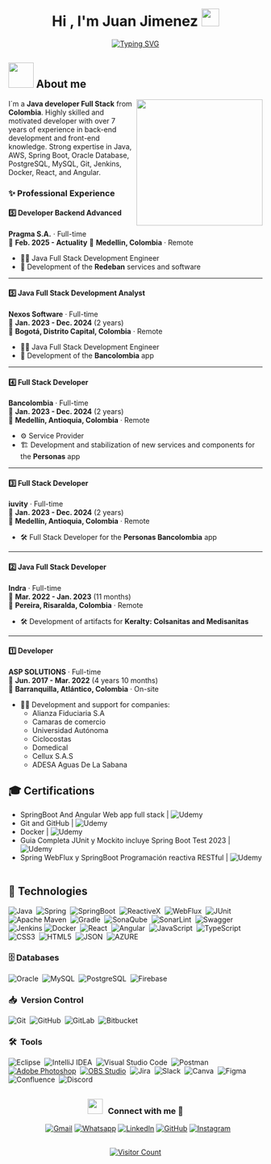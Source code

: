 <h1 align="center"><b>Hi , I'm Juan Jimenez </b><img src="https://media.giphy.com/media/hvRJCLFzcasrR4ia7z/giphy.gif" width="35"></h1>
<div align="center">
  <a href="https://git.io/typing-svg"><img src="https://readme-typing-svg.herokuapp.com?font=Fira+Code&size=28&pause=1000&color=E2F731&center=true&vCenter=true&width=442&lines=Software+Engineer;Competitive+Programmer;Always+learning+new+things" alt="Typing SVG" /></a>
</div>

## <picture><img src = "https://github.com/7oSkaaa/7oSkaaa/blob/main/Images/about_me.gif?raw=true" width = 50px></picture> About me

<picture> <img align="right" src="https://github.com/7oSkaaa/7oSkaaa/blob/main/Images/Right_Side.gif?raw=true" width = 250px></picture>
I´m a **Java developer Full Stack** from **Colombia**. Highly skilled and motivated developer with over 7 years of experience in back-end development and front-end knowledge. Strong expertise in Java, AWS, Spring Boot, Oracle Database, PostgreSQL, MySQL, Git, Jenkins, Docker, React, and Angular.

### ✨ **Professional Experience**

#### 5️⃣ **Developer Backend Advanced**
**Pragma S.A.** · Full-time  
📅 **Feb. 2025 - Actuality** 
📍 **Medellin, Colombia** · Remote  

- 🧑‍💻 Java Full Stack Development Engineer
- 📲 Development of the **Redeban** services and software

---


#### 5️⃣ **Java Full Stack Development Analyst**
**Nexos Software** · Full-time  
📅 **Jan. 2023 - Dec. 2024** (2 years)  
📍 **Bogotá, Distrito Capital, Colombia** · Remote  

- 🧑‍💻 Java Full Stack Development Engineer
- 📲 Development of the **Bancolombia** app

---

#### 4️⃣ **Full Stack Developer**
**Bancolombia** · Full-time  
📅 **Jan. 2023 - Dec. 2024** (2 years)  
📍 **Medellín, Antioquia, Colombia** · Remote  

- ⚙️ Service Provider
- 🏗️ Development and stabilization of new services and components for the **Personas** app

---

#### 3️⃣ **Full Stack Developer**
**iuvity** · Full-time  
📅 **Jan. 2023 - Dec. 2024** (2 years)  
📍 **Medellín, Antioquia, Colombia** · Remote  

- 🛠️ Full Stack Developer for the **Personas Bancolombia** app

---

#### 2️⃣ **Java Full Stack Developer**
**Indra** · Full-time  
📅 **Mar. 2022 - Jan. 2023** (11 months)  
📍 **Pereira, Risaralda, Colombia** · Remote  

- 🛠️ Development of artifacts for **Keralty: Colsanitas and Medisanitas**

---

#### 1️⃣ **Developer**
**ASP SOLUTIONS** · Full-time  
📅 **Jun. 2017 - Mar. 2022** (4 years 10 months)  
📍 **Barranquilla, Atlántico, Colombia** · On-site  

- 👨‍💻 Development and support for companies:
  - Alianza Fiduciaria S.A
  - Camaras de comercio
  - Universidad Autónoma
  - Ciclocostas
  - Domedical
  - Cellux S.A.S
  - ADESA Aguas De La Sabana

## 	🎓 Certifications
- SpringBoot And Angular Web app full stack | ![Udemy](https://img.shields.io/badge/Udemy-8c37db?style=for-the-badge&logo=Udemy&logoColor=white)&nbsp;
- Git and GitHub | ![Udemy](https://img.shields.io/badge/Udemy-8c37db?style=for-the-badge&logo=Udemy&logoColor=white)&nbsp;
- Docker | ![Udemy](https://img.shields.io/badge/Udemy-8c37db?style=for-the-badge&logo=Udemy&logoColor=white)&nbsp;
- Guia Completa JUnit y Mockito incluye Spring Boot Test 2023 | ![Udemy](https://img.shields.io/badge/Udemy-8c37db?style=for-the-badge&logo=Udemy&logoColor=white)&nbsp;
- Spring WebFlux y SpringBoot Programación reactiva RESTful | ![Udemy](https://img.shields.io/badge/Udemy-8c37db?style=for-the-badge&logo=Udemy&logoColor=white)&nbsp;

## :rocket: Technologies
![Java](https://img.shields.io/badge/java-%23ED8B00.svg?style=for-the-badge&logo=java&logoColor=white)&nbsp;
![Spring](https://img.shields.io/badge/spring-%236DB33F.svg?style=for-the-badge&logo=spring&logoColor=white)&nbsp;
![SpringBoot](https://img.shields.io/badge/spring%20boot-6DB33F.svg?style=for-the-badge&logo=springboot&logoColor=white)&nbsp;
![ReactiveX](https://img.shields.io/badge/ReactiveX-green?style=for-the-badge&logo=reactivex&logoColor=white)&nbsp;
![WebFlux](https://img.shields.io/badge/WebFlux-green?style=for-the-badge&logo=reactivex&logoColor=white)&nbsp;
![JUnit](https://img.shields.io/badge/junit-25A162.svg?style=for-the-badge&logo=junit5&logoColor=white)&nbsp;
![Apache Maven](https://img.shields.io/badge/Apache%20Maven-C71A36?style=for-the-badge&logo=Apache%20Maven&logoColor=white)&nbsp;
![Gradle](https://img.shields.io/badge/Gradle-2adb30?style=for-the-badge&logo=Gradle&logoColor=white)&nbsp;
![SonaQube](https://img.shields.io/badge/SonarQube-CB2029?style=for-the-badge&logo=SonarQube&logoColor=white)&nbsp;
![SonarLint](https://img.shields.io/badge/SonarLint-CB2029?style=for-the-badge&logo=SONARLINT&logoColor=white)&nbsp;
![Swagger](https://img.shields.io/badge/-Swagger-%23Clojure?style=for-the-badge&logo=swagger&logoColor=white)&nbsp;
![Jenkins](https://img.shields.io/badge/jenkins-%232C5263.svg?style=for-the-badge&logo=jenkins&logoColor=white)
![Docker](https://img.shields.io/badge/Docker-2CA5E0?style=for-the-badge&logo=docker&logoColor=white)&nbsp;
![React](https://img.shields.io/badge/react-%2320232a.svg?style=for-the-badge&logo=react&logoColor=%2361DAFB)&nbsp;
![Angular](https://img.shields.io/badge/angular%20-%23DD0031.svg?&style=for-the-badge&logo=angular&logoColor=white&labelColor=101010)&nbsp;
![JavaScript](https://img.shields.io/badge/javascript-%23323330.svg?style=for-the-badge&logo=javascript&logoColor=%23F7DF1E)&nbsp;
![TypeScript](https://img.shields.io/badge/TypeScript-blue?style=for-the-badge&logo=TypeScript&logoColor=white)&nbsp;
![CSS3](https://img.shields.io/badge/CSS%20-%231572B6.svg?style=for-the-badge&logo=css3&logoColor=white)&nbsp;
![HTML5](https://img.shields.io/badge/html5-%23E34F26.svg?style=for-the-badge&logo=html5&logoColor=white)&nbsp;
![JSON](https://img.shields.io/badge/json-5E5C5C?style=for-the-badge&logo=json&logoColor=white)&nbsp;
![AZURE](https://img.shields.io/badge/azure-32abe3?style=for-the-badge)&nbsp;


### 🗄️ Databases
![Oracle](https://img.shields.io/badge/Oracle-C71A36?style=for-the-badge&logoColor=white)&nbsp;
![MySQL](https://img.shields.io/badge/MySQL-00000F?style=for-the-badge&logo=mysql&logoColor=white)&nbsp;
![PostgreSQL](https://img.shields.io/badge/-PostgresSQL-blue?style=for-the-badge&logo=PostgreSQL&logoColor=white)&nbsp;
![Firebase](https://img.shields.io/badge/firebase-ffca28?style=for-the-badge&logo=firebase&logoColor=black)&nbsp;


### 📥 &nbsp;Version Control
![Git](https://img.shields.io/badge/git-%23F05033.svg?style=for-the-badge&logo=git&logoColor=white)&nbsp;
![GitHub](https://img.shields.io/badge/github-%23121011.svg?style=for-the-badge&logo=github&logoColor=white)&nbsp;
![GitLab](https://img.shields.io/badge/GitLab-171321?style=for-the-badge&logo=GitLab&logoColor=white)&nbsp;
![Bitbucket](https://img.shields.io/badge/bitbucket-%230047B3.svg?style=for-the-badge&logo=bitbucket&logoColor=white)&nbsp;


### 🛠️ &nbsp;Tools 
![Eclipse](https://img.shields.io/badge/Eclipse-FE7A16.svg?style=for-the-badge&logo=Eclipse&logoColor=white)&nbsp;
![IntelliJ IDEA](https://img.shields.io/badge/IntelliJ%20IDEA-f000a8?style=for-the-badge&logo=intellijidea&logoColor=white)&nbsp;
![Visual Studio Code](https://img.shields.io/badge/Visual%20Studio%20Code-0078d7.svg?style=for-the-badge&logo=visual-studio-code&logoColor=white)&nbsp;
![Postman](https://img.shields.io/badge/Postman-FF6C37?style=for-the-badge&logo=postman&logoColor=white)&nbsp;
[![Adobe Photoshop](https://img.shields.io/badge/adobe%20photoshop%20-%2331A8FF.svg?&style=for-the-badge&logo=adobe%20photoshop&logoColor=white&labelColor=101010)](#)&nbsp;
[![OBS Studio](https://img.shields.io/badge/obs%20studio%20-%2331A8FF.svg?&style=for-the-badge&logo=obs%20studio&logoColor=white&labelColor=101010)](#)&nbsp;
![Jira](https://img.shields.io/badge/jira-%230A0FFF.svg?style=for-the-badge&logo=jira&logoColor=white)&nbsp;
![Slack](https://img.shields.io/badge/Slack-4A154B?style=for-the-badge&logo=slack&logoColor=white)&nbsp;
![Canva](https://img.shields.io/badge/Canva-%2300C4CC.svg?style=for-the-badge&logo=Canva&logoColor=white)&nbsp;
![Figma](https://img.shields.io/badge/figma-%23F24E1E.svg?style=for-the-badge&logo=figma&logoColor=white)&nbsp;
![Confluence](https://img.shields.io/badge/confluence-%23172BF4.svg?style=for-the-badge&logo=confluence&logoColor=white)&nbsp;
![Discord](https://img.shields.io/badge/Discord-4A154B?style=for-the-badge&logo=Discord&logoColor=white)&nbsp;

## <h3 align="center" > <img src="https://media.giphy.com/media/iY8CRBdQXODJSCERIr/giphy.gif" width="30" height="30" style="margin-right: 10px;">Connect with me 🤝 </h3>

<p align="center">
<div align="center" class="icons-social" style="margin-left: 10px;">
	<a href="mailto:juanjiimenez8@gmail.com"><img img src="https://img.shields.io/badge/gmail-%23EA4335.svg?style=plastic&logo=gmail&logoColor=white" target="_blank" alt="Gmail"/></a>
	<a href="https://wa.me/573004938018"><img src="https://img.shields.io/badge/whatsapp-%2325D366.svg?style=plastic&logo=whatsapp&logoColor=white" target="_blank" alt="Whatsapp"/></a>
	<a href="https://www.linkedin.com/in/ijuanjimenez19/"><img src="https://img.shields.io/badge/linkedin-%230A66C2.svg?style=plastic&logo=linkedin&logoColor=white" target="_blank" alt="LinkedIn"/></a>
  <a href="https://github.com/juanjimenezy"><img src="https://img.shields.io/badge/github-%23181717.svg?style=plastic&logo=github&logoColor=white" target="_blank" alt="GitHub"/></a>
	<a href="https://www.instagram.com/juanjimenezy19/"><img src="https://img.shields.io/badge/instagram-%23E4405F.svg?style=plastic&logo=instagram&logoColor=white" target="_blank" alt="Instagram"/></a>
</div>
</p>

##
<div align="center" style="margin-top: 20px;">
	<a href="https://hits.seeyoufarm.com" target="_blank">
		<img src="https://hits.seeyoufarm.com/api/count/incr/badge.svg?url=https%3A%2F%2Fgithub.com%2Fjuanjimenezy%2Fhoja_de_vida&count_bg=%2379C83D&title_bg=%23555555&icon=&icon_color=%23E7E7E7&title=visits&edge_flat=false" alt="Visitor Count" />
	</a>
</div>
